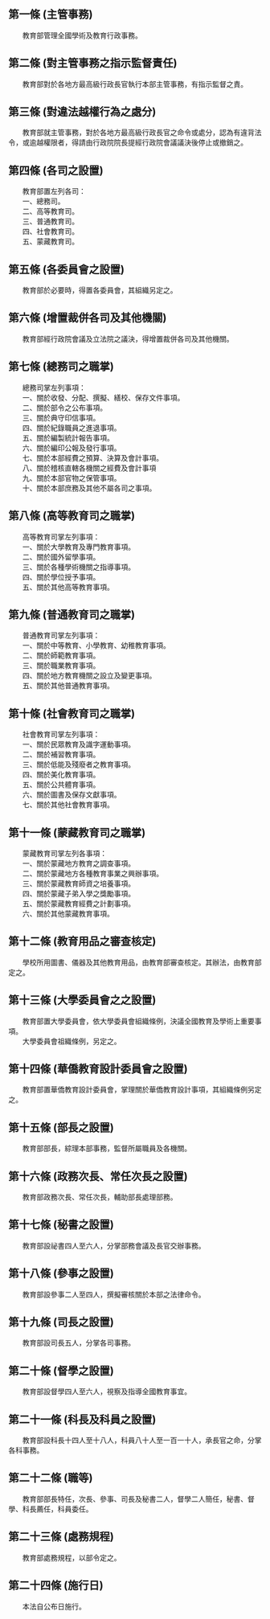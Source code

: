 第一條 (主管事務)
-----------------
　　教育部管理全國學術及教育行政事務。  


第二條 (對主管事務之指示監督責任)
---------------------------------
　　教育部對於各地方最高級行政長官執行本部主管事務，有指示監督之責。  


第三條 (對違法越權行為之處分)
-----------------------------
　　教育部就主管事務，對於各地方最高級行政長官之命令或處分，認為有違背法令，或逾越權限者，得請由行政院院長提經行政院會議議決後停止或撤銷之。  


第四條 (各司之設置)
-------------------
　　教育部置左列各司：  
　　一、總務司。  
　　二、高等教育司。  
　　三、普通教育司。  
　　四、社會教育司。  
　　五、蒙藏教育司。  


第五條 (各委員會之設置)
-----------------------
　　教育部於必要時，得置各委員會，其組織另定之。  


第六條 (增置裁併各司及其他機關)
-------------------------------
　　教育部經行政院會議及立法院之議決，得增置裁併各司及其他機關。  


第七條 (總務司之職掌)
---------------------
　　總務司掌左列事項：  
　　一、關於收發、分配、撰擬、繕校、保存文件事項。  
　　二、關於部令之公布事項。  
　　三、關於典守印信事項。  
　　四、關於紀錄職員之進退事項。  
　　五、關於編製統計報告事項。  
　　六、關於編印公報及發行事項。  
　　七、關於本部經費之預算、決算及會計事項。  
　　八、關於稽核直轄各機關之經費及會計事項  
　　九、關於本部官物之保管事項。  
　　十、關於本部庶務及其他不屬各司之事項。  


第八條 (高等教育司之職掌)
-------------------------
　　高等教育司掌左列事項：  
　　一、關於大學教育及專門教育事項。  
　　二、關於國外留學事項。  
　　三、關於各種學術機關之指導事項。  
　　四、關於學位授予事項。  
　　五、關於其他高等教育事項。  


第九條 (普通教育司之職掌)
-------------------------
　　普通教育司掌左列事項：  
　　一、關於中等教育、小學教育、幼稚教育事項。  
　　二、關於師範教育事項。  
　　三、關於職業教育事項。  
　　四、關於地方教育機關之設立及變更事項。  
　　五、關於其他普通教育事項。  


第十條 (社會教育司之職掌)
-------------------------
　　社會教育司掌左列事項：  
　　一、關於民眾教育及識字運動事項。  
　　二、關於補習教育事項。  
　　三、關於低能及殘廢者之教育事項。  
　　四、關於美化教育事項。  
　　五、關於公共體育事項。  
　　六、關於圖書及保存文獻事項。  
　　七、關於其他社會教育事項。  


第十一條 (蒙藏教育司之職掌)
---------------------------
　　蒙藏教育司掌左列各事項：  
　　一、關於蒙藏地方教育之調查事項。  
　　二、關於蒙藏地方各種教育事業之興辦事項。  
　　三、關於蒙藏教育師資之培養事項。  
　　四、關於蒙藏子弟入學之獎勵事項。  
　　五、關於蒙藏教育經費之計劃事項。  
　　六、關於其他蒙藏教育事項。  


第十二條 (教育用品之審查核定)
-----------------------------
　　學校所用圖書、儀器及其他教育用品，由教育部審查核定。其辦法，由教育部定之。  


第十三條 (大學委員會之之設置)
-----------------------------
　　教育部置大學委員會，依大學委員會組織條例，決議全國教育及學術上重要事項。  
　　大學委員會祖織條例，另定之。  


第十四條 (華僑教育設計委員會之設置)
-----------------------------------
　　教育部置華僑教育設計委員會，掌理關於華僑教育設計事項，其組織條例另定之。  


第十五條 (部長之設置)
---------------------
　　教育部部長，綜理本部事務，監督所屬職員及各機關。  


第十六條 (政務次長、常任次長之設置)
-----------------------------------
　　教育部政務次長、常任次長，輔助部長處理部務。  


第十七條 (秘書之設置)
---------------------
　　教育部設祕書四人至六人，分掌部務會議及長官交辦事務。  


第十八條 (參事之設置)
---------------------
　　教育部設參事二人至四人，撰擬審核關於本部之法律命令。  


第十九條 (司長之設置)
---------------------
　　教育部設司長五人，分掌各司事務。  


第二十條 (督學之設置)
---------------------
　　教育部設督學四人至六人，視察及指導全國教育事宜。  


第二十一條 (科長及科員之設置)
-----------------------------
　　教育部設科長十四人至十八人，科員八十人至一百一十人，承長官之命，分掌各科事務。  


第二十二條 (職等)
-----------------
　　教育部部長特任，次長、參事、司長及秘書二人，督學二人簡任，秘書、督學、科長薦任，科員委任。  


第二十三條 (處務規程)
---------------------
　　教育部處務規程，以部令定之。  


第二十四條 (施行日)
-------------------
　　本法自公布日施行。